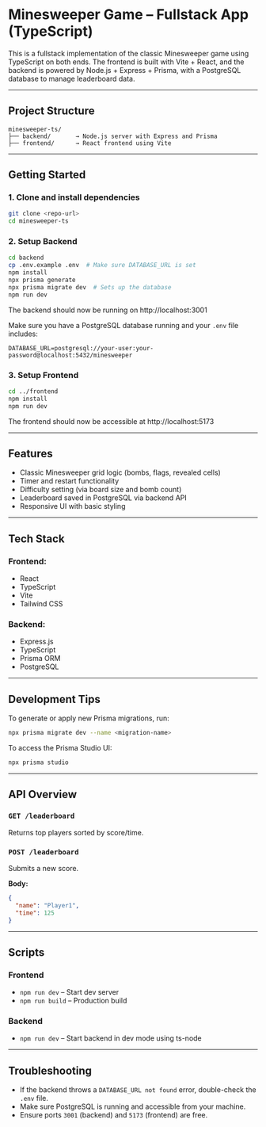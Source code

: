 
# Minesweeper Game – Fullstack App (TypeScript)

This is a fullstack implementation of the classic Minesweeper game using TypeScript on both ends. The frontend is built with Vite + React, and the backend is powered by Node.js + Express + Prisma, with a PostgreSQL database to manage leaderboard data.

---

## Project Structure

```
minesweeper-ts/
├── backend/       → Node.js server with Express and Prisma
├── frontend/      → React frontend using Vite
```

---

## Getting Started

### 1. Clone and install dependencies

```bash
git clone <repo-url>
cd minesweeper-ts
```

### 2. Setup Backend

```bash
cd backend
cp .env.example .env  # Make sure DATABASE_URL is set
npm install
npx prisma generate
npx prisma migrate dev  # Sets up the database
npm run dev
```

The backend should now be running on http://localhost:3001

Make sure you have a PostgreSQL database running and your `.env` file includes:

```
DATABASE_URL=postgresql://your-user:your-password@localhost:5432/minesweeper
```

### 3. Setup Frontend

```bash
cd ../frontend
npm install
npm run dev
```

The frontend should now be accessible at http://localhost:5173

---

## Features

- Classic Minesweeper grid logic (bombs, flags, revealed cells)
- Timer and restart functionality
- Difficulty setting (via board size and bomb count)
- Leaderboard saved in PostgreSQL via backend API
- Responsive UI with basic styling

---

## Tech Stack

### Frontend:
- React
- TypeScript
- Vite
- Tailwind CSS

### Backend:
- Express.js
- TypeScript
- Prisma ORM
- PostgreSQL

---

## Development Tips

To generate or apply new Prisma migrations, run:

```bash
npx prisma migrate dev --name <migration-name>
```

To access the Prisma Studio UI:

```bash
npx prisma studio
```

---

## API Overview

### `GET /leaderboard`

Returns top players sorted by score/time.

### `POST /leaderboard`

Submits a new score.

**Body:**
```json
{
  "name": "Player1",
  "time": 125
}
```

---

## Scripts

### Frontend

- `npm run dev` – Start dev server
- `npm run build` – Production build

### Backend

- `npm run dev` – Start backend in dev mode using ts-node

---

## Troubleshooting

- If the backend throws a `DATABASE_URL not found` error, double-check the `.env` file.
- Make sure PostgreSQL is running and accessible from your machine.
- Ensure ports `3001` (backend) and `5173` (frontend) are free.
